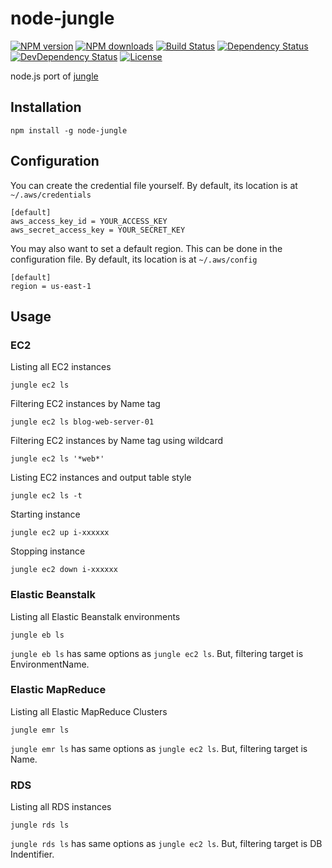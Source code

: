 # node-jungle

[![NPM version][npm-image]][npm-url]
[![NPM downloads][npm-download-image]][npm-download-url]
[![Build Status][travis-image]][travis-url]
[![Dependency Status][daviddm-image]][daviddm-url]
[![DevDependency Status][daviddm-dev-image]][daviddm-dev-url]
[![License][license-image]][license-url]

node.js port of [jungle](https://github.com/achiku/jungle)


## Installation

```
npm install -g node-jungle
```

## Configuration

You can create the credential file yourself. By default, its location is at `~/.aws/credentials`

```
[default]
aws_access_key_id = YOUR_ACCESS_KEY
aws_secret_access_key = YOUR_SECRET_KEY
```

You may also want to set a default region. This can be done in the configuration file. By default, its location is at `~/.aws/config`

```
[default]
region = us-east-1
```


## Usage

### EC2

Listing all EC2 instances

```
jungle ec2 ls
```

Filtering EC2 instances by Name tag

```
jungle ec2 ls blog-web-server-01
```

Filtering EC2 instances by Name tag using wildcard

```
jungle ec2 ls '*web*'
```

Listing EC2 instances and output table style

```
jungle ec2 ls -t
```

Starting instance

```
jungle ec2 up i-xxxxxx
```

Stopping instance

```
jungle ec2 down i-xxxxxx
```


### Elastic Beanstalk

Listing all Elastic Beanstalk environments

```
jungle eb ls
```

`jungle eb ls` has same options as `jungle ec2 ls`.
But, filtering target is EnvironmentName. 


### Elastic MapReduce

Listing all Elastic MapReduce Clusters

```
jungle emr ls
```

`jungle emr ls` has same options as `jungle ec2 ls`.
But, filtering target is Name.


### RDS

Listing all RDS instances

```
jungle rds ls
```

`jungle rds ls` has same options as `jungle ec2 ls`.
But, filtering target is DB Indentifier.


[npm-url]: https://www.npmjs.com/package/node-jungle
[npm-image]: https://img.shields.io/npm/v/node-jungle.svg?style=flat-square
[npm-download-url]: https://www.npmjs.com/package/node-jungle
[npm-download-image]: https://img.shields.io/npm/dm/node-jungle.svg?style=flat-square
[travis-url]: https://travis-ci.org/moqada/node-jungle
[travis-image]: https://img.shields.io/travis/moqada/node-jungle.svg?style=flat-square
[daviddm-url]: https://david-dm.org/moqada/node-jungle
[daviddm-image]: https://img.shields.io/david/moqada/node-jungle.svg?style=flat-square
[daviddm-dev-url]: https://david-dm.org/moqada/node-jungle#info=devDependencies
[daviddm-dev-image]: https://img.shields.io/david/dev/moqada/node-jungle.svg?style=flat-square
[license-url]: http://opensource.org/licenses/MIT
[license-image]: https://img.shields.io/npm/l/node-jungle.svg?style=flat-square
